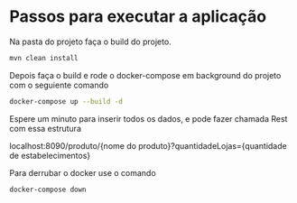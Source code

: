 # Passos para executar a aplicação

Na pasta do projeto faça o build do projeto.

```bash
mvn clean install
```

Depois faça o build e rode o docker-compose em background do projeto com o seguiente comando

```bash
docker-compose up --build -d
```
Espere um minuto para inserir todos os dados, e pode fazer chamada Rest com essa estrutura

localhost:8090/produto/{nome do produto}?quantidadeLojas={quantidade de estabelecimentos}

Para derrubar o docker use o comando 

```bash
docker-compose down
```